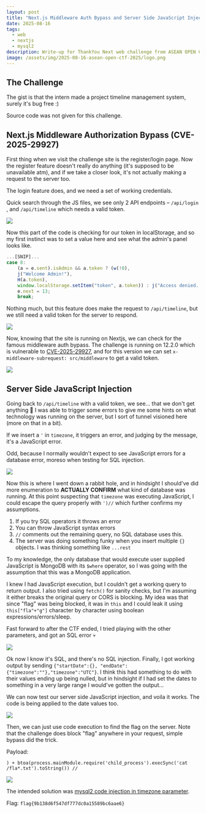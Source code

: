```yaml
---
layout: post
title: "Next.js Middleware Auth Bypass and Server Side JavaScript Injection (ASEAN OPEN CTF 2025 - ThankYou Next)"
date: 2025-08-16
tags:
  - web
  - nextjs
  - mysql2
description: Write-up for ThankYou Next web challenge from ASEAN OPEN CTF 2025. 
image: /assets/img/2025-08-16-asean-open-ctf-2025/logo.png
---
```


## The Challenge

The gist is that the intern made a project timeline management system, surely it's bug free :)

Source code was not given for this challenge.


## Next.js Middleware Authorization Bypass (CVE-2025-29927)

First thing when we visit the challenge site is the register/login page.
Now the register feature doesn't really do anything (it's supposed to be unavailable atm), and if we take a closer look, it's not actually making a request to the server too.

The login feature does, and we need a set of working credentials.

Quick search through the JS files, we see only 2 API endpoints – `/api/login` , and `/api/timeline` which needs a valid token.

![](/assets/img/2025-08-16-asean-open-ctf-2025/thankyounext-code.png)


Now this part of the code is checking for our token in localStorage, and so my first instinct was to set a value here and see what the admin's panel looks like.

```javascript
...[SNIP]...
case 8:
    (a = e.sent).isAdmin && a.token ? (w(!0),
    j("Welcome Admin!"),
    H(a.token),
    window.localStorage.setItem("token", a.token)) : j("Access denied. Admin privileges required."),
    e.next = 13;
    break;
```

Nothing much, but this feature does make the request to `/api/timeline`, but we still need a valid token for the server to respond.

![](/assets/img/2025-08-16-asean-open-ctf-2025/thankyounext-admin.png)

Now, knowing that the site is running on Nextjs, we can check for the famous middleware auth bypass.
The challenge is running on 12.2.0 which is vulnerable to [CVE-2025-29927](https://projectdiscovery.io/blog/nextjs-middleware-authorization-bypass), and for this version we can set `x-middleware-subrequest: src/middleware` to get a valid token.

![](/assets/img/2025-08-16-asean-open-ctf-2025/thankyounext-auth.png)

## Server Side JavaScript Injection

Going back to `/api/timeline` with a valid token, we see... that we don't get anything 🗿
I was able to trigger some errors to give me some hints on what technology was running on the server, but I sort of tunnel visioned here (more on that in a bit).

If we insert a `'` in `timezone`, it triggers an error, and judging by the message, it's a JavaScript error.


Odd, because I normally wouldn't expect to see JavaScript errors for a database error, moreso when testing for SQL injection.


![](/assets/img/2025-08-16-asean-open-ctf-2025/thankyounext-jserror.png)

Now this is where I went down a rabbit hole, and in hindsight I should've did more enumeration to **ACTUALLY CONFIRM** what kind of database was running.
At this point suspecting that `timezone` was executing JavaScript, I could escape the query properly with `')//` which further confirms my assumptions.

1. If you try SQL operators it throws an error
2. You can throw JavaScript syntax errors
3. `//` comments out the remaining query, no SQL database uses this.
4. The server was doing something funky when you insert multiple `{}` objects. I was thinking something like `...rest`

To my knowledge, the only database that would execute user supplied JavaScript is MongoDB with its `$where` operator, so I was going with the assumption that this was a MongoDB application.

I knew I had JavaScript execution, but I couldn't get a working query to return output.
I also tried using `fetch()` for sanity checks, but I'm assuming it either breaks the original query or CORS is blocking.
My idea was that since "flag" was being blocked, it was in `this` and I could leak it using `this["fla"+"g"]` character by character using boolean expressions/errors/sleep.

Fast forward to after the CTF ended, I tried playing with the other parameters, and got an SQL error 💀


![](/assets/img/2025-08-16-asean-open-ctf-2025/thankyounext-sqlerror.png)

Ok now I know it's SQL, and there's no SQL injection.
Finally, I got working output by sending `{"startDate":{}, "endDate":{"timezone":""},"timezone":"UTC"}`.
I think this had something to do with their values ending up being nulled, but in hindsight if I had set the dates to something in a very large range I would've gotten the output...

We can now test our server side JavaScript injection, and voila it works.
The code is being applied to the date values too.

![](/assets/img/2025-08-16-asean-open-ctf-2025/thankyounext-jsexec.png)

Then, we can just use code execution to find the flag on the server.
Note that the challenge does block "flag" anywhere in your request, simple bypass did the trick.

Payload:

```
) + btoa(process.mainModule.require('child_process').execSync('cat /fla*.txt').toString()) //
```

![](/assets/img/2025-08-16-asean-open-ctf-2025/thankyounext-flag.png)

The intended solution was [mysql2 code injection in timezone parameter](https://github.com/advisories/GHSA-4rch-2fh8-94vw).

Flag: `flag{9b138d6f547df777dc0a15589bc6aae6}`